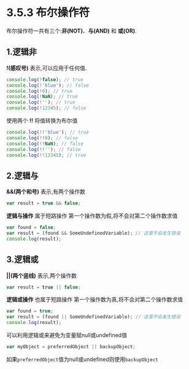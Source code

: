 # 3.5.3 布尔操作符

布尔操作符一共有三个:**非(NOT)**、**与(AND)** 和 **或(OR)**.

## 1.逻辑非

**!(感叹号)** 表示,可以应用于任何值.

``` js .line-numbers
console.log(!false); // true
console.log(!'blue'); // false
console.log(!0); // true
console.log(!NaN); // true
console.log(!''); // true
console.log(!12345); // false
```

使用两个 **!!** 将值转换为布尔值

``` js .line-numbers
console.log(!!'blue'); // true
console.log(!!0); // false
console.log(!!NaN); // false
console.log(!!''); // false
console.log(!!12345); // true
```

## 2.逻辑与

**&&(两个和号)** 表示,有两个操作数

``` js .line-numbers
var result = true && false;
```

**逻辑与操作** 属于短路操作 第一个操作数为假,将不会对第二个操作数求值

``` js .line-numbers
var found = false;
var result = (found && SomeUndefinedVariable); // 这里不会发生错误
console.log(result);
```

## 3.逻辑或

**||(两个竖线)** 表示,两个操作数

``` js .line-numbers
var result = true || false;
```

**逻辑或操作** 也属于短路操作 第一个操作数为真,将不会对第二个操作数求值

``` js .line-numbers
var found = true;
var result = (found || SomeUndefinedVariable); // 这里不会发生错误
console.log(result);
```

可以利用逻辑或来避免为变量赋null或undefined值

``` js .line-numbers
var myObject = preferredObject || backupObject;
```

如果`preferredObject`值为null或undefined则使用`backupObject`
